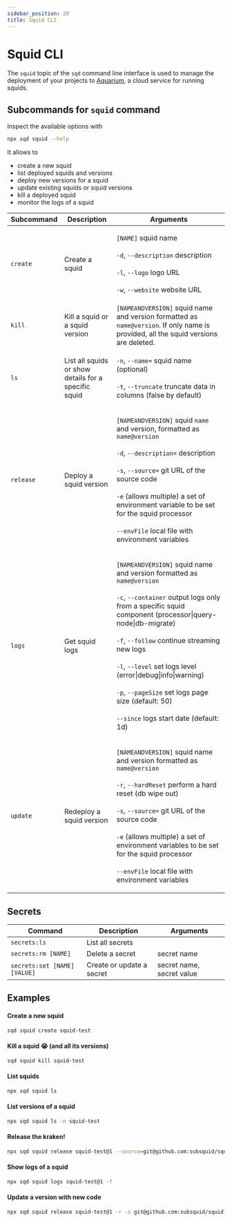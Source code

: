 ```yaml
---
sidebar_position: 20
title: Squid CLI
---
```


# Squid CLI

The `squid` topic of the `sqd` command line interface is used to manage the deployment of your projects to [Aquarium](https://app.subsquid.io), a cloud service for running squids. 


## Subcommands for `squid` command

Inspect the available options with

```bash
npx sqd squid --help
```

It allows to

* create a new squid
* list deployed squids and versions
* deploy new versions for a squid
* update existing squids or squid versions
* kill a deployed squid
* monitor the logs of a squid

| Subcommand | Description                     | Arguments                                                                                                                                                                                                                                                                                                         |
| ---------- | ------------------------------- |-------------------------------------------------------------------------------------------------------------------------------------------------------------------------------------------------------------------------------------------------------------------------------------------------------------------|
| `create`   | Create a squid                  | <p><code>[NAME]</code> squid name<br/><br/><code>-d</code>, <code>--description</code> description<br/><br/><code>-l</code>, <code>--logo</code> logo URL <br/><br/><code>-w</code>, <code>--website</code> website URL</p>
| `kill`     | Kill a squid or a squid version | `[NAMEANDVERSION]` squid name and version formatted as `name@version`. If only name is provided, all the squid versions are deleted.                                                                                                                                                                                                                                                                 |
| `ls`       | List all squids or show details for a specific squid         | <p><code>-n</code>, <code>--name=</code> squid name (optional)<br/><br/><code>-t</code>, <code>--truncate</code> truncate data in columns (false by default)</p>                                                                                                                                                             |
| `release`  | Deploy a squid version                | <p><code>[NAMEANDVERSION]</code> squid <code>name</code> and version, formatted as <code>name@version</code><br/><code></code><br/><code>-d</code>, <code>--description=</code> description<br/> <br/><code>-s</code>, <code>--source=</code> git URL of the source code<br/> <br/><code>-e</code> (allows multiple) a set of environment variable to be set for the squid processor<br/><br/><code>--envFile</code> local file with environment variables</p>|
| `logs`     | Get squid logs      | <p><code>[NAMEANDVERSION]</code> squid name and version formatted as <code>name@version</code><br/><br/><code>-c</code>, <code>--container</code> output logs only from a specific squid component (processor\|query-node\|db-migrate)<br/><br/><code>-f</code>, <code>--follow</code> continue streaming new logs<br/><br/><code>-l</code>, <code>--level</code> set logs level (error\|debug\|info\|warning)<br/><br/><code>-p</code>, <code>--pageSize</code> set logs page size (default: 50)<br/><br/><code>--since</code> logs start date (default: 1d)</p> |
| `update`   | Redeploy a squid version          | <p><code>[NAMEANDVERSION]</code> squid name and version formatted as <code>name@version</code><br/><br/><code>-r</code>, <code>--hardReset</code> perform a hard reset (db wipe out) <br/><br/><code>-s</code>, <code>--source=</code> git URL of the source code<br/><br/><code>-e</code> (allows multiple) a set of environment variables to be set for the squid processor<br/><br/><code>--envFile</code> local file with environment variables</p>                                                            |


## Secrets

| Command                     | Description                  | Arguments                   |
|-----------------------------|------------------------------|-----------------------------|
|`secrets:ls`                 | List all secrets             |                             |
|`secrets:rm [NAME]`          | Delete a secret              | secret name                 |
|`secrets:set [NAME] [VALUE]` | Create or update a secret    | secret name, secret value   |


## Examples

#### Create a new squid

```bash
sqd squid create squid-test
```

#### Kill a squid :sob: (and all its versions)

```bash
sqd squid kill squid-test
```

#### List squids 

```bash
npx sqd squid ls
```

#### List versions of a squid

```bash
npx sqd squid ls -n squid-test
```

#### Release the kraken!

```bash
npx sqd squid release squid-test@1 --source=git@github.com:subsquid/squid-template.git
```

#### Show logs of a squid

```bash
npx sqd squid logs squid-test@1 -f
```

#### Update a version with new code

```bash
npx sqd squid release squid-test@1 -r -s git@github.com:subsquid/squid-template.git
```
